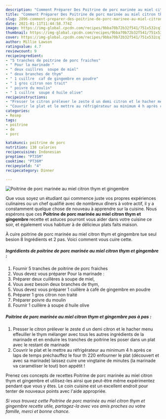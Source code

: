 ```yaml
---
description: "Comment Préparer Des Poitrine de porc marinée au miel citron thym et gingembre"
title: "Comment Préparer Des Poitrine de porc marinée au miel citron thym et gingembre"
slug: 2896-comment-preparer-des-poitrine-de-porc-marinee-au-miel-citron-thym-et-gingembre
date: 2021-01-11T11:44:58.774Z
image: https://img-global.cpcdn.com/recipes/9bba70b72b32f541/751x532cq70/poitrine-de-porc-marinee-au-miel-citron-thym-et-gingembre-photo-principale-de-la-recette.jpg
thumbnail: https://img-global.cpcdn.com/recipes/9bba70b72b32f541/751x532cq70/poitrine-de-porc-marinee-au-miel-citron-thym-et-gingembre-photo-principale-de-la-recette.jpg
cover: https://img-global.cpcdn.com/recipes/9bba70b72b32f541/751x532cq70/poitrine-de-porc-marinee-au-miel-citron-thym-et-gingembre-photo-principale-de-la-recette.jpg
author: Millie Lawson
ratingvalue: 4.7
reviewcount: 9
recipeingredient:
- "5 tranches de poitrine de porc fraiches"
- " Pour la marinade "
- " deux cuillres  soupe de miel"
- " deux branches de thym"
- " 1 cuillre  caf de gingembre en poudre"
- " 1 gros citron non trait"
- " poivre du moulin"
- " 1 cuillre  soupe d huile olive"
recipeinstructions:
- "Presser le citron prélever le zeste d un demi citron et le hacher menu effeuiller le thym mélanger avec tous les autres ingrédients de la marinade et en enduire les tranches de poitrine les poser dans un plat avec le restant de marinade"
- "Couvrir le plat et le mettre au réfrigérateur au minimum 4 h après ce laps de temps préchauffez le four th 220 enfourner le plat (découvert et avec sa marinade) laissez cuire une vingtaine de minutes (la marinade va caraméliser le tout) bon appétit !"
categories:
- Resep
tags:
- poitrine
- de
- porc

katakunci: poitrine de porc 
nutrition: 138 calories
recipecuisine: Indonesian
preptime: "PT35M"
cooktime: "PT36M"
recipeyield: "4"
recipecategory: Dinner

---
```



![Poitrine de porc marinée au miel citron thym et gingembre](https://img-global.cpcdn.com/recipes/9bba70b72b32f541/751x532cq70/poitrine-de-porc-marinee-au-miel-citron-thym-et-gingembre-photo-principale-de-la-recette.jpg)

Que vous soyez un étudiant qui commence juste vos propres expériences culinaires ou un chef qualifié avec de nombreux dîners à votre actif, il y a constamment quelque chose de nouveau à apprendre sur la cuisine. Nous espérons que ces <strong> Poitrine de porc marinée au miel citron thym et gingembre </strong> recette et astuces pourront vous aider dans votre cuisine ce soir, et également vous habituer à de délicieux plats faits maison.

<!--inarticleads1-->

À cuire poitrine de porc marinée au miel citron thym et gingembre tue seul besion 8 Ingrédients et 2 pas. Voici comment vous cuire cette.

##### Ingrédients de poitrine de porc marinée au miel citron thym et gingembre :

1. Fournir 5 tranches de poitrine de porc fraiches
1. Vous devez vous préparer  Pour la marinade :
1. Préparer  deux cuillères à soupe de miel,
1. Vous avez besoin  deux branches de thym,
1. Vous devez vous préparer  1 cuillère à café de gingembre en poudre
1. Préparer  1 gros citron non traité
1. Préparer  poivre du moulin
1. Fournir  1 cuillère à soupe d huile olive




<!--inarticleads2-->

##### Poitrine de porc marinée au miel citron thym et gingembre pas à pas :

1. Presser le citron prélever le zeste d un demi citron et le hacher menu effeuiller le thym mélanger avec tous les autres ingrédients de la marinade et en enduire les tranches de poitrine les poser dans un plat avec le restant de marinade
1. Couvrir le plat et le mettre au réfrigérateur au minimum 4 h après ce laps de temps préchauffez le four th 220 enfourner le plat (découvert et avec sa marinade) laissez cuire une vingtaine de minutes (la marinade va caraméliser le tout) bon appétit !




<!--inarticleads1-->

<p>
Prenez ces concepts de recettes Poitrine de porc marinée au miel citron thym et gingembre et utilisez-les ainsi que peut-être même expérimentez pendant que vous y êtes. Le coin cuisine est un excellent endroit pour tenter de nouveaux points avec l'aide appropriée.
</p>

<p>
<i>Si vous trouvez cette Poitrine de porc marinée au miel citron thym et gingembre recette utile, partagez-la avec vos amis proches ou votre famille, merci et bonne chance.</i>
</p>
